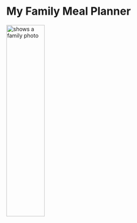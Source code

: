 # My Family Meal Planner

<picture>
  <source media="(prefers-color-scheme: dark)" srcset="https://thumbs.dreamstime.com/b/happy-extended-caucasian-smiling-family-old-grandparents-young-parents-many-children-portrait-big-together-cheerful-100540968.jpg" width="100" height="500">
  <source media="(prefers-color-scheme: light)" srcset="https://thumbs.dreamstime.com/b/happy-extended-caucasian-smiling-family-old-grandparents-young-parents-many-children-portrait-big-together-cheerful-100540968.jpg" width="100" height="500">
  <img alt="shows a family photo" src="https://user-images.githubusercontent.com/25423296/163456779-a8556205-d0a5-45e2-ac17-42d089e3c3f8.png">
</picture>
